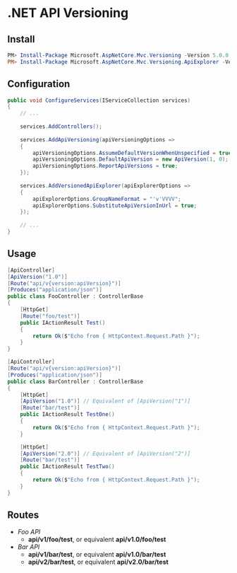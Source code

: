# .NET API Versioning

## Install
``` powershell
PM> Install-Package Microsoft.AspNetCore.Mvc.Versioning -Version 5.0.0
PM> Install-Package Microsoft.AspNetCore.Mvc.Versioning.ApiExplorer -Version 5.0.0
```

## Configuration
``` csharp
public void ConfigureServices(IServiceCollection services)
{
    // ...
    
    services.AddControllers();
    
    services.AddApiVersioning(apiVersioningOptions =>
    {
        apiVersioningOptions.AssumeDefaultVersionWhenUnspecified = true;
        apiVersioningOptions.DefaultApiVersion = new ApiVersion(1, 0);
        apiVersioningOptions.ReportApiVersions = true;
    });
    
    services.AddVersionedApiExplorer(apiExplorerOptions =>
    {
        apiExplorerOptions.GroupNameFormat = "'v'VVVV";
        apiExplorerOptions.SubstituteApiVersionInUrl = true;
    });
    
    // ...
}
```

## Usage
``` csharp
[ApiController]
[ApiVersion("1.0")]
[Route("api/v{version:apiVersion}")]
[Produces("application/json")]
public class FooController : ControllerBase
{
    [HttpGet]
    [Route("foo/test")]
    public IActionResult Test()
    {
        return Ok($"Echo from { HttpContext.Request.Path }");
    }
}
```

``` csharp
[ApiController]
[Route("api/v{version:apiVersion}")]
[Produces("application/json")]
public class BarController : ControllerBase
{
    [HttpGet]
    [ApiVersion("1.0")] // Equivalent of [ApiVersion("1")]
    [Route("bar/test")]
    public IActionResult TestOne()
    {
        return Ok($"Echo from { HttpContext.Request.Path }");
    }

    [HttpGet]
    [ApiVersion("2.0")] // Equivalent of [ApiVersion("2")]
    [Route("bar/test")]
    public IActionResult TestTwo()
    {
        return Ok($"Echo from { HttpContext.Request.Path }");
    }
}
```

## Routes
* *Foo API*
  * **api/v1/foo/test**, or equivalent **api/v1.0/foo/test**
* *Bar API*
  * **api/v1/bar/test**, or equivalent **api/v1.0/bar/test**
  * **api/v2/bar/test**, or equivalent **api/v2.0/bar/test**
